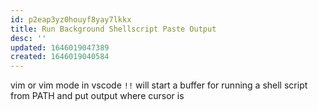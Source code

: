 ```yaml
---
id: p2eap3yz0houyf8yay7lkkx
title: Run Background Shellscript Paste Output
desc: ''
updated: 1646019047389
created: 1646019040584
---
```


vim or vim mode in vscode `!!` will start a buffer for running a shell script from PATH and put output where cursor is
